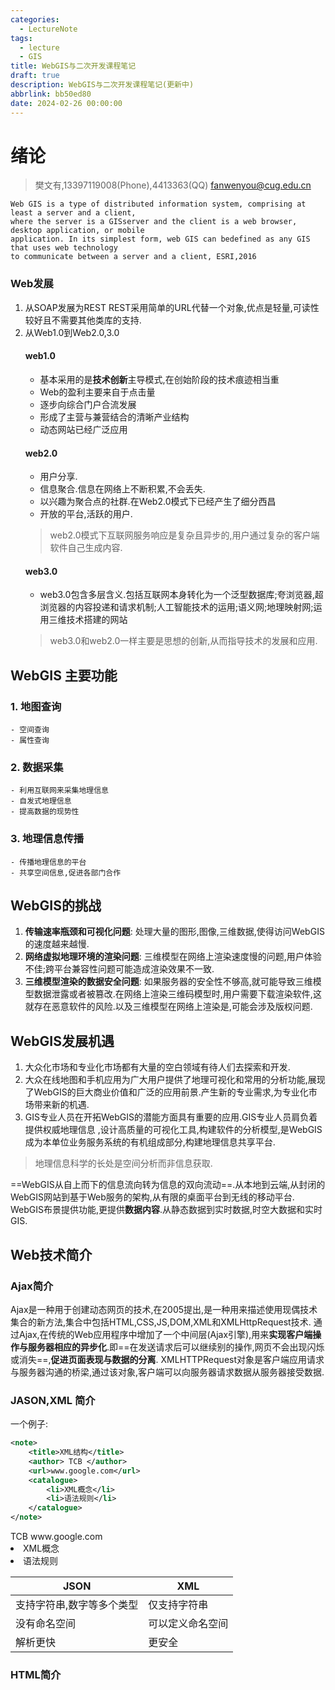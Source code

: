 ```yaml
---
categories:
  - LectureNote
tags:
  - lecture
  - GIS
title: WebGIS与二次开发课程笔记
draft: true
description: WebGIS与二次开发课程笔记(更新中)
abbrlink: bb50ed80
date: 2024-02-26 00:00:00
---
```

# 绪论
> 樊文有,13397119008(Phone),4413363(QQ)
> fanwenyou@cug.edu.cn

```
Web GIS is a type of distributed information system, comprising at least a server and a client,
where the server is a GISserver and the client is a web browser, desktop application, or mobile
application. In its simplest form, web GIS can bedefined as any GIS that uses web technology
to communicate between a server and a client, ESRI,2016
```
### Web发展
1. 从SOAP发展为REST
    REST采用简单的URL代替一个对象,优点是轻量,可读性较好且不需要其他类库的支持.
2. 从Web1.0到Web2.0,3.0
    #### web1.0
    - 基本采用的是**技术创新**主导模式,在创始阶段的技术痕迹相当重
    - Web的盈利主要来自于点击量
    - 逐步向综合门户合流发展
    - 形成了主营与兼营结合的清晰产业结构
    - 动态网站已经广泛应用
    #### web2.0
    - 用户分享.
    - 信息聚合.信息在网络上不断积累,不会丢失.
    - 以兴趣为聚合点的社群.在Web2.0模式下已经产生了细分西昌
    - 开放的平台,活跃的用户.
    > web2.0模式下互联网服务响应是复杂且异步的,用户通过复杂的客户端软件自己生成内容.
    #### web3.0
    - web3.0包含多层含义.包括互联网本身转化为一个泛型数据库;夸浏览器,超浏览器的内容投递和请求机制;人工智能技术的运用;语义网;地理映射网;运用三维技术搭建的网站
    > web3.0和web2.0一样主要是思想的创新,从而指导技术的发展和应用.
    > 

## WebGIS 主要功能
### 1. 地图查询
    - 空间查询
    - 属性查询
### 2. 数据采集
    - 利用互联网来采集地理信息
    - 自发式地理信息
    - 提高数据的现势性
### 3. 地理信息传播
    - 传播地理信息的平台
    - 共享空间信息,促进各部门合作
## WebGIS的挑战
1. **传输速率瓶颈和可视化问题**: 处理大量的图形,图像,三维数据,使得访问WebGIS的速度越来越慢.
2. **网络虚拟地理环境的渲染问题**: 三维模型在网络上渲染速度慢的问题,用户体验不佳;跨平台兼容性问题可能造成渲染效果不一致.
3. **三维模型渲染的数据安全问题**: 如果服务器的安全性不够高,就可能导致三维模型数据泄露或者被篡改.在网络上渲染三维码模型时,用户需要下载渲染软件,这就存在恶意软件的风险.以及三维模型在网络上渲染是,可能会涉及版权问题.
## WebGIS发展机遇
1. 大众化市场和专业化市场都有大量的空白领域有待人们去探索和开发.
2. 大众在线地图和手机应用为广大用户提供了地理可视化和常用的分析功能,展现了WebGIS的巨大商业价值和广泛的应用前景.产生新的专业需求,为专业化市场带来新的机遇.
3. GIS专业人员在开拓WebGIS的潜能方面具有重要的应用.GIS专业人员肩负着提供权威地理信息 ,设计高质量的可视化工具,构建软件的分析模型,是WebGIS成为本单位业务服务系统的有机组成部分,构建地理信息共享平台.
> 地理信息科学的长处是空间分析而非信息获取.

==WebGIS从自上而下的信息流向转为信息的双向流动==.从本地到云端,从封闭的WebGIS网站到基于Web服务的架构,从有限的桌面平台到无线的移动平台.
WebGIS布景提供功能,更提供**数据内容**.从静态数据到实时数据,时空大数据和实时GIS.

## Web技术简介
### Ajax简介
Ajax是一种用于创建动态网页的技术,在2005提出,是一种用来描述使用现偶技术集合的新方法,集合中包括HTML,CSS,JS,DOM,XML和XMLHttpRequest技术.
通过Ajax,在传统的Web应用程序中增加了一个中间层(Ajax引擎),用来**实现客户端操作与服务器相应的异步化**.即==在发送请求后可以继续别的操作,网页不会出现闪烁或消失==,**促进页面表现与数据的分离**.
XMLHTTPRequest对象是客户端应用请求与服务器沟通的桥梁,通过该对象,客户端可以向服务器请求数据从服务器接受数据.
### JASON,XML 简介
一个例子:
```XML
<note>
    <title>XML结构</title>
    <author> TCB </author>
    <url>www.google.com</url>
    <catalogue>
        <li>XML概念</li>
        <li>语法规则</li>
    </catalogue>
</note>
```

<note>
    <title>XML结构</title>
    <author> TCB </author>
    <url>www.google.com</url>
    <catalogue>
        <li>XML概念</li>
        <li>语法规则</li>
    </catalogue>
</note>

| JSON | XML | 
| -- | -- |
| 支持字符串,数字等多个类型 | 仅支持字符串 |
| 没有命名空间 | 可以定义命名空间 |
| 解析更快 | 更安全|

### HTML简介